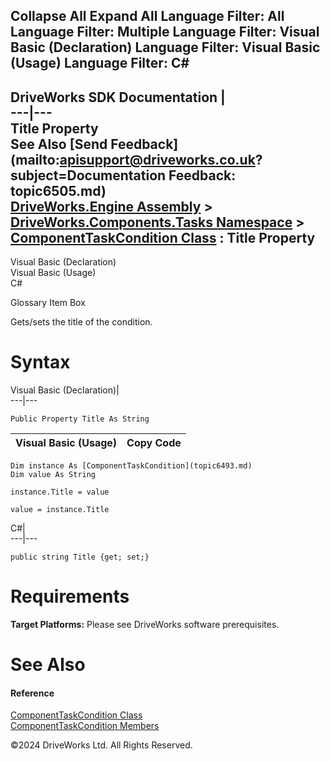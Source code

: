        

 Collapse All Expand All  Language Filter: All  Language Filter: Multiple  Language Filter: Visual Basic (Declaration) Language Filter: Visual Basic (Usage) Language Filter: C#  
---  
DriveWorks SDK Documentation  |   
---|---  
Title Property   
See Also [Send Feedback](mailto:apisupport@driveworks.co.uk?subject=Documentation Feedback: topic6505.md)  
[DriveWorks.Engine Assembly](topic2156.md) > [DriveWorks.Components.Tasks Namespace](topic6391.md) > [ComponentTaskCondition Class](topic6493.md) : Title Property  
---  
  
Visual Basic (Declaration)    
Visual Basic (Usage)    
C# 

Glossary Item Box

Gets/sets the title of the condition. 

# Syntax

Visual Basic (Declaration)|   
---|---  
      
    
    Public Property Title As String  
  
Visual Basic (Usage)| Copy Code  
---|---  
      
    
    Dim instance As [ComponentTaskCondition](topic6493.md)
    Dim value As String
     
    instance.Title = value
     
    value = instance.Title  
  
C#|   
---|---  
      
    
    public string Title {get; set;}  
  
# Requirements

**Target Platforms:** Please see DriveWorks software prerequisites.

# See Also

#### Reference

[ComponentTaskCondition Class](topic6493.md)   
[ComponentTaskCondition Members](topic6494.md)

©2024 DriveWorks Ltd. All Rights Reserved.
